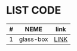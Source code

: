 # LIST CODE
|#|NEME|link|
|:--:|:---:|:---:|
|1|glass-box | [LINK](https://github.com/iranset/iranset.github.io/tree/main/wiki/p/file/html/glass-box.html)
